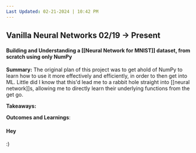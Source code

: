 ```yaml
---
Last Updated: 02-21-2024 | 10:42 PM
---
```

## Vanilla Neural Networks 02/19 → Present
#### Building and Understanding a [[Neural Network for MNIST]] dataset, from scratch using only NumPy

**Summary:**  The original plan of this project was to get ahold of NumPy to learn how to use it more effectively and efficiently, in order to then get into ML. Little did I know that this'd lead me to a rabbit hole straight into [[neural network]]s, allowing me to directly learn their underlying functions from the get go.

**Takeaways:**

**Outcomes and Learnings**: 


#### Hey
:)
